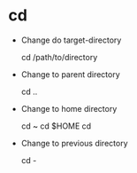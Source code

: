 # cd

- Change do target-directory

    cd /path/to/directory


- Change to parent directory

	cd ..


- Change to home directory

    cd ~
	cd $HOME
	cd


- Change to previous directory

    cd -
